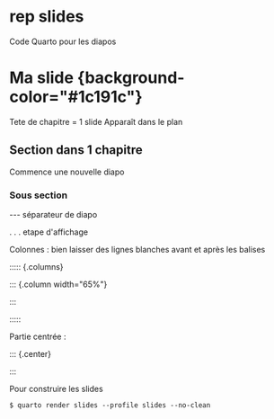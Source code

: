 # rep slides

Code Quarto pour les diapos
# Ma slide {background-color="#1c191c"}
Tete de chapitre = 1 slide
Apparaît dans le plan

## Section dans 1 chapitre
Commence une nouvelle diapo

### Sous section

--- séparateur de diapo

. . . etape d'affichage

Colonnes : bien laisser des lignes blanches avant et après les balises

::::: {.columns}

::: {.column width="65%"}

:::

:::::

Partie centrée :

::: {.center}

:::

Pour construire les slides 

```{.bash}
$ quarto render slides --profile slides --no-clean
```
